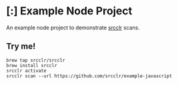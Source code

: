 # [:] Example Node Project

An example node project to demonstrate [srcclr](https://www.srcclr.com) scans.

## Try me!

```..........
brew tap srcclr/srcclr
brew install srcclr
srcclr activate
srcclr scan --url https://github.com/srcclr/example-javascript
```
